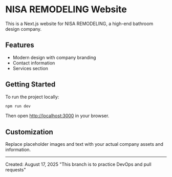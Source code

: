 
# NISA REMODELING Website

This is a Next.js website for NISA REMODELING, a high-end bathroom design company.

## Features
- Modern design with company branding
- Contact information
- Services section

## Getting Started

To run the project locally:

```powershell
npm run dev
```

Then open [http://localhost:3000](http://localhost:3000) in your browser.

## Customization
Replace placeholder images and text with your actual company assets and information.

---

Created: August 17, 2025
"This branch is to practice DevOps and pull requests"